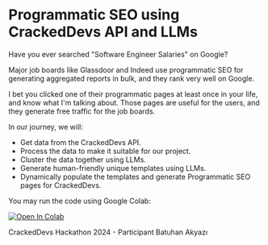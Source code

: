 # Programmatic SEO using CrackedDevs API and LLMs

Have you ever searched "Software Engineer Salaries" on Google?

Major job boards like Glassdoor and Indeed use programmatic SEO for generating aggregated reports in bulk, and they rank very well on Google.

I bet you clicked one of their programmatic pages at least once in your life, and know what I'm talking about. Those pages are useful for the users, and they generate free traffic for the job boards.


In our journey, we will:
- Get data from the CrackedDevs API.
- Process the data to make it suitable for our project.
- Cluster the data together using LLMs.
- Generate human-friendly unique templates using LLMs.
- Dynamically populate the templates and generate Programmatic SEO pages for CrackedDevs.

You may run the code using Google Colab:

<a target="_blank" href="https://colab.research.google.com/github/batuhanaky/crackkeddevs-programmatic-seo/crackeddevs_seo.ipynb">
  <img src="https://colab.research.google.com/assets/colab-badge.svg" alt="Open In Colab"/>
</a>

CrackedDevs Hackathon 2024 - Participant Batuhan Akyazı
